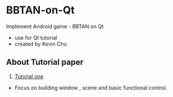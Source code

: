 # BBTAN-on-Qt
Implement Android game - BBTAN on Qt
* use for Qt tutorial
* created by Kevin Chu

## About Tutorial paper
1. [Tutorial one](https://paper.dropbox.com/doc/Qt-How-to-make-BBTAN-on-Qt-1-B1wm7QzlR7zeI5u7nFCk6)
  * Focus on building window , scene and basic functional control.
